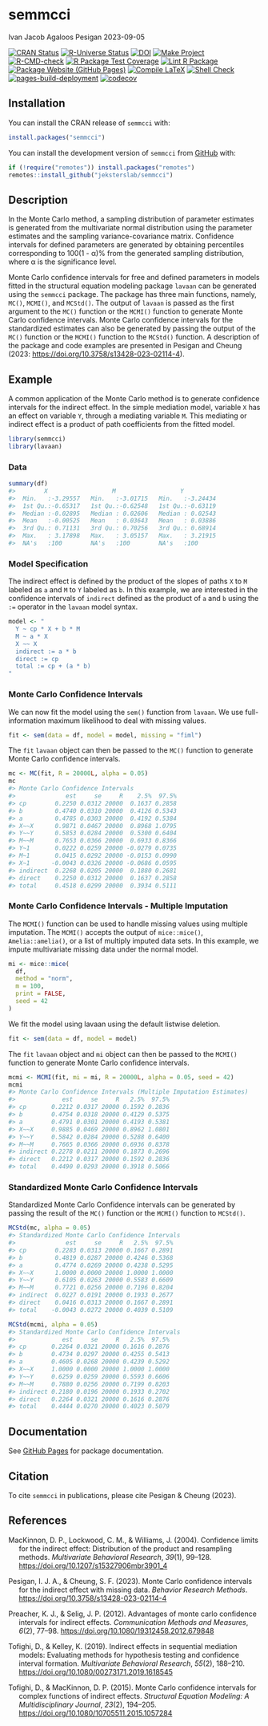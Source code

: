 semmcci
================
Ivan Jacob Agaloos Pesigan
2023-09-05

<!-- README.md is generated from .setup/readme/README.Rmd. Please edit that file -->
<!-- badges: start -->

[![CRAN
Status](https://www.r-pkg.org/badges/version/semmcci)](https://cran.r-project.org/package=semmcci)
[![R-Universe
Status](https://jeksterslab.r-universe.dev/badges/semmcci)](https://jeksterslab.r-universe.dev)
[![DOI](https://zenodo.org/badge/DOI/10.3758/s13428-023-02114-4.svg)](https://doi.org/10.3758/s13428-023-02114-4)
[![Make
Project](https://github.com/jeksterslab/semmcci/actions/workflows/make.yml/badge.svg)](https://github.com/jeksterslab/semmcci/actions/workflows/make.yml)
[![R-CMD-check](https://github.com/jeksterslab/semmcci/actions/workflows/check-full.yml/badge.svg)](https://github.com/jeksterslab/semmcci/actions/workflows/check-full.yml)
[![R Package Test
Coverage](https://github.com/jeksterslab/semmcci/actions/workflows/test-coverage.yml/badge.svg)](https://github.com/jeksterslab/semmcci/actions/workflows/test-coverage.yml)
[![Lint R
Package](https://github.com/jeksterslab/semmcci/actions/workflows/lint.yml/badge.svg)](https://github.com/jeksterslab/semmcci/actions/workflows/lint.yml)
[![Package Website (GitHub
Pages)](https://github.com/jeksterslab/semmcci/actions/workflows/pkgdown-gh-pages.yml/badge.svg)](https://github.com/jeksterslab/semmcci/actions/workflows/pkgdown-gh-pages.yml)
[![Compile
LaTeX](https://github.com/jeksterslab/semmcci/actions/workflows/latex.yml/badge.svg)](https://github.com/jeksterslab/semmcci/actions/workflows/latex.yml)
[![Shell
Check](https://github.com/jeksterslab/semmcci/actions/workflows/shellcheck.yml/badge.svg)](https://github.com/jeksterslab/semmcci/actions/workflows/shellcheck.yml)
[![pages-build-deployment](https://github.com/jeksterslab/semmcci/actions/workflows/pages/pages-build-deployment/badge.svg)](https://github.com/jeksterslab/semmcci/actions/workflows/pages/pages-build-deployment)
[![codecov](https://codecov.io/gh/jeksterslab/semmcci/branch/main/graph/badge.svg?token=KVLUET3DJ6)](https://codecov.io/gh/jeksterslab/semmcci)
<!-- badges: end -->

## Installation

You can install the CRAN release of `semmcci` with:

``` r
install.packages("semmcci")
```

You can install the development version of `semmcci` from
[GitHub](https://github.com/jeksterslab/semmcci) with:

``` r
if (!require("remotes")) install.packages("remotes")
remotes::install_github("jeksterslab/semmcci")
```

## Description

In the Monte Carlo method, a sampling distribution of parameter
estimates is generated from the multivariate normal distribution using
the parameter estimates and the sampling variance-covariance matrix.
Confidence intervals for defined parameters are generated by obtaining
percentiles corresponding to 100(1 - α)% from the generated sampling
distribution, where α is the significance level.

Monte Carlo confidence intervals for free and defined parameters in
models fitted in the structural equation modeling package `lavaan` can
be generated using the `semmcci` package. The package has three main
functions, namely, `MC()`, `MCMI()`, and `MCStd()`. The output of
`lavaan` is passed as the first argument to the `MC()` function or the
`MCMI()` function to generate Monte Carlo confidence intervals. Monte
Carlo confidence intervals for the standardized estimates can also be
generated by passing the output of the `MC()` function or the `MCMI()`
function to the `MCStd()` function. A description of the package and
code examples are presented in Pesigan and Cheung (2023:
<https://doi.org/10.3758/s13428-023-02114-4>).

## Example

A common application of the Monte Carlo method is to generate confidence
intervals for the indirect effect. In the simple mediation model,
variable `X` has an effect on variable `Y`, through a mediating variable
`M`. This mediating or indirect effect is a product of path coefficients
from the fitted model.

``` r
library(semmcci)
library(lavaan)
```

### Data

``` r
summary(df)
#>        X                  M                  Y           
#>  Min.   :-3.29557   Min.   :-3.01715   Min.   :-3.24434  
#>  1st Qu.:-0.65317   1st Qu.:-0.62548   1st Qu.:-0.63119  
#>  Median :-0.02895   Median : 0.02606   Median : 0.02543  
#>  Mean   :-0.00525   Mean   : 0.03643   Mean   : 0.03886  
#>  3rd Qu.: 0.71131   3rd Qu.: 0.70256   3rd Qu.: 0.68914  
#>  Max.   : 3.17898   Max.   : 3.05157   Max.   : 3.21915  
#>  NA's   :100        NA's   :100        NA's   :100
```

### Model Specification

The indirect effect is defined by the product of the slopes of paths `X`
to `M` labeled as `a` and `M` to `Y` labeled as `b`. In this example, we
are interested in the confidence intervals of `indirect` defined as the
product of `a` and `b` using the `:=` operator in the `lavaan` model
syntax.

``` r
model <- "
  Y ~ cp * X + b * M
  M ~ a * X
  X ~~ X
  indirect := a * b
  direct := cp
  total := cp + (a * b)
"
```

### Monte Carlo Confidence Intervals

We can now fit the model using the `sem()` function from `lavaan`. We
use full-information maximum likelihood to deal with missing values.

``` r
fit <- sem(data = df, model = model, missing = "fiml")
```

The `fit` `lavaan` object can then be passed to the `MC()` function to
generate Monte Carlo confidence intervals.

``` r
mc <- MC(fit, R = 20000L, alpha = 0.05)
mc
#> Monte Carlo Confidence Intervals
#>              est     se     R    2.5%  97.5%
#> cp        0.2250 0.0312 20000  0.1637 0.2858
#> b         0.4740 0.0310 20000  0.4126 0.5343
#> a         0.4785 0.0303 20000  0.4192 0.5384
#> X~~X      0.9871 0.0467 20000  0.8968 1.0795
#> Y~~Y      0.5853 0.0284 20000  0.5300 0.6404
#> M~~M      0.7653 0.0366 20000  0.6933 0.8366
#> Y~1       0.0222 0.0259 20000 -0.0279 0.0735
#> M~1       0.0415 0.0292 20000 -0.0153 0.0990
#> X~1      -0.0043 0.0326 20000 -0.0686 0.0595
#> indirect  0.2268 0.0205 20000  0.1880 0.2681
#> direct    0.2250 0.0312 20000  0.1637 0.2858
#> total     0.4518 0.0299 20000  0.3934 0.5111
```

### Monte Carlo Confidence Intervals - Multiple Imputation

The `MCMI()` function can be used to handle missing values using
multiple imputation. The `MCMI()` accepts the output of `mice::mice()`,
`Amelia::amelia()`, or a list of multiply imputed data sets. In this
example, we impute multivariate missing data under the normal model.

``` r
mi <- mice::mice(
  df,
  method = "norm",
  m = 100,
  print = FALSE,
  seed = 42
)
```

We fit the model using lavaan using the default listwise deletion.

``` r
fit <- sem(data = df, model = model)
```

The `fit` `lavaan` object and `mi` object can then be passed to the
`MCMI()` function to generate Monte Carlo confidence intervals.

``` r
mcmi <- MCMI(fit, mi = mi, R = 20000L, alpha = 0.05, seed = 42)
mcmi
#> Monte Carlo Confidence Intervals (Multiple Imputation Estimates)
#>             est     se     R   2.5%  97.5%
#> cp       0.2212 0.0317 20000 0.1592 0.2836
#> b        0.4754 0.0318 20000 0.4129 0.5375
#> a        0.4791 0.0301 20000 0.4193 0.5381
#> X~~X     0.9885 0.0469 20000 0.8962 1.0801
#> Y~~Y     0.5842 0.0284 20000 0.5288 0.6400
#> M~~M     0.7665 0.0366 20000 0.6936 0.8378
#> indirect 0.2278 0.0211 20000 0.1873 0.2696
#> direct   0.2212 0.0317 20000 0.1592 0.2836
#> total    0.4490 0.0293 20000 0.3918 0.5066
```

### Standardized Monte Carlo Confidence Intervals

Standardized Monte Carlo Confidence intervals can be generated by
passing the result of the `MC()` function or the `MCMI()` function to
`MCStd()`.

``` r
MCStd(mc, alpha = 0.05)
#> Standardized Monte Carlo Confidence Intervals
#>              est     se     R   2.5%  97.5%
#> cp        0.2283 0.0313 20000 0.1667 0.2891
#> b         0.4819 0.0287 20000 0.4246 0.5368
#> a         0.4774 0.0269 20000 0.4238 0.5295
#> X~~X      1.0000 0.0000 20000 1.0000 1.0000
#> Y~~Y      0.6105 0.0263 20000 0.5583 0.6609
#> M~~M      0.7721 0.0256 20000 0.7196 0.8204
#> indirect  0.0227 0.0191 20000 0.1933 0.2677
#> direct    0.0416 0.0313 20000 0.1667 0.2891
#> total    -0.0043 0.0272 20000 0.4039 0.5109
```

``` r
MCStd(mcmi, alpha = 0.05)
#> Standardized Monte Carlo Confidence Intervals
#>             est     se     R   2.5%  97.5%
#> cp       0.2264 0.0321 20000 0.1616 0.2876
#> b        0.4734 0.0297 20000 0.4255 0.5413
#> a        0.4605 0.0268 20000 0.4239 0.5292
#> X~~X     1.0000 0.0000 20000 1.0000 1.0000
#> Y~~Y     0.6259 0.0259 20000 0.5593 0.6606
#> M~~M     0.7880 0.0256 20000 0.7199 0.8203
#> indirect 0.2180 0.0196 20000 0.1933 0.2702
#> direct   0.2264 0.0321 20000 0.1616 0.2876
#> total    0.4444 0.0270 20000 0.4023 0.5079
```

## Documentation

See [GitHub Pages](https://jeksterslab.github.io/semmcci/index.html) for
package documentation.

## Citation

To cite `semmcci` in publications, please cite Pesigan & Cheung (2023).

## References

<div id="refs" class="references csl-bib-body hanging-indent"
line-spacing="2">

<div id="ref-MacKinnon-Lockwood-Williams-2004" class="csl-entry">

MacKinnon, D. P., Lockwood, C. M., & Williams, J. (2004). Confidence
limits for the indirect effect: Distribution of the product and
resampling methods. *Multivariate Behavioral Research*, *39*(1), 99–128.
<https://doi.org/10.1207/s15327906mbr3901_4>

</div>

<div id="ref-Pesigan-Cheung-2023" class="csl-entry">

Pesigan, I. J. A., & Cheung, S. F. (2023). Monte Carlo confidence
intervals for the indirect effect with missing data. *Behavior Research
Methods*. <https://doi.org/10.3758/s13428-023-02114-4>

</div>

<div id="ref-Preacher-Selig-2012" class="csl-entry">

Preacher, K. J., & Selig, J. P. (2012). Advantages of monte carlo
confidence intervals for indirect effects. *Communication Methods and
Measures*, *6*(2), 77–98. <https://doi.org/10.1080/19312458.2012.679848>

</div>

<div id="ref-Tofighi-Kelley-2019" class="csl-entry">

Tofighi, D., & Kelley, K. (2019). Indirect effects in sequential
mediation models: Evaluating methods for hypothesis testing and
confidence interval formation. *Multivariate Behavioral Research*,
*55*(2), 188–210. <https://doi.org/10.1080/00273171.2019.1618545>

</div>

<div id="ref-Tofighi-MacKinnon-2015" class="csl-entry">

Tofighi, D., & MacKinnon, D. P. (2015). Monte Carlo confidence intervals
for complex functions of indirect effects. *Structural Equation
Modeling: A Multidisciplinary Journal*, *23*(2), 194–205.
<https://doi.org/10.1080/10705511.2015.1057284>

</div>

</div>
